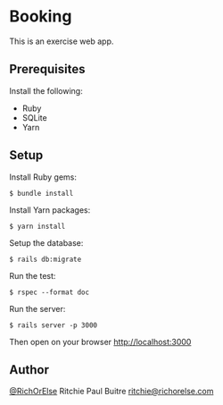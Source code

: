 # Booking

This is an exercise web app.

## Prerequisites

Install the following:
* Ruby
* SQLite
* Yarn

## Setup

Install Ruby gems:

    $ bundle install

Install Yarn packages:

    $ yarn install

Setup the database:

    $ rails db:migrate

Run the test:

    $ rspec --format doc

Run the server:

    $ rails server -p 3000

Then open on your browser [http://localhost:3000](http://localhost:3000)


## Author

[@RichOrElse](github.com/RichOrElse) Ritchie Paul Buitre <ritchie@richorelse.com>

